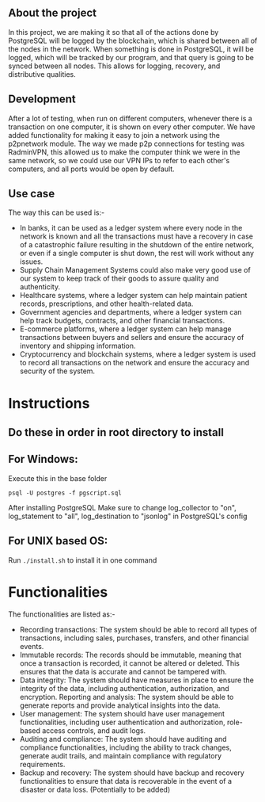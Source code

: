 ## About the project
In this project, we are making it so that all of the actions done by PostgreSQL will be logged by the blockchain, which is shared between all of the nodes in the network. When something is done in PostgreSQL, it will be logged, which will be tracked by our program, and that query is going to be synced between all nodes. This allows for logging, recovery, and distributive qualities.

## Development
After a lot of testing, when run on different computers, whenever there is a transaction on one computer, it is shown on every other computer. We have added functionality for making it easy to join a network using the p2pnetwork module. The way we made p2p connections for testing was RadminVPN, this allowed us to make the computer think we were in the same network, so we could use our VPN IPs to refer to each other's computers, and all ports would be open by default.

## Use case
The way this can be used is:-
* In banks, it can be used as a ledger system where every node in the network is known and all the transactions must have a recovery in case of a catastrophic failure resulting in the shutdown of the entire network, or even if a single computer is shut down, the rest will work without any issues.
* Supply Chain Management Systems could also make very good use of our system to keep track of their goods to assure quality and authenticity.
* Healthcare systems, where a ledger system can help maintain patient records, prescriptions, and other health-related data.
* Government agencies and departments, where a ledger system can help track budgets, contracts, and other financial transactions.
* E-commerce platforms, where a ledger system can help manage transactions between buyers and sellers and ensure the accuracy of inventory and shipping information.
* Cryptocurrency and blockchain systems, where a ledger system is used to record all transactions on the network and ensure the accuracy and security of the system.

# Instructions
## Do these in order in root directory to install

## For Windows:
Execute this in the base folder
<pre><code>psql -U postgres -f pgscript.sql
</code></pre>

After installing PostgreSQL
Make sure to change log_collector to "on", log_statement to "all", log_destination to "jsonlog" in PostgreSQL's config

## For UNIX based OS:
Run `./install.sh` to install it in one command

# Functionalities
The functionalities are listed as:-
* Recording transactions: The system should be able to record all types of transactions, including sales, purchases, transfers, and other financial events.
* Immutable records: The records should be immutable, meaning that once a transaction is recorded, it cannot be altered or deleted. This ensures that the data is accurate and cannot be tampered with.
* Data integrity: The system should have measures in place to ensure the integrity of the data, including authentication, authorization, and encryption.
Reporting and analysis: The system should be able to generate reports and provide analytical insights into the data.
* User management: The system should have user management functionalities, including user authentication and authorization, role-based access controls, and audit logs.
* Auditing and compliance: The system should have auditing and compliance functionalities, including the ability to track changes, generate audit trails, and maintain compliance with regulatory requirements.
* Backup and recovery: The system should have backup and recovery functionalities to ensure that data is recoverable in the event of a disaster or data loss. (Potentially to be added)
